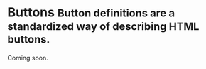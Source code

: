 # Buttons <small>Button definitions are a standardized way of describing HTML buttons.</small>

Coming soon.
